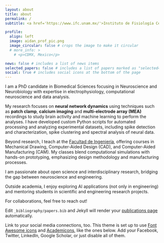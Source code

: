 ```yaml
---
layout: about
title: about
permalink: /
subtitle: <a href='https://www.ifc.unam.mx/'>Instituto de Fisiología Celular</a> * <a href='https://www.unam.mx/'>Universidad Nacional Autónoma de México</a>

profile:
  align: left
  image: aidan_prof_pic.png
  image_circular: false # crops the image to make it circular
  # more_info: >
    # <p>CDMX, Mexico</p>

news: false # includes a list of news items
selected_papers: false # includes a list of papers marked as "selected={true}"
social: true # includes social icons at the bottom of the page
---
```


I am a PhD candidate in Biomedical Sciences focusing in Neuroscience and Neurobiology with expertise in electrophysiology, computational neuroscience and data analysis. 

My research focuses on **neural network dynamics** using techniques such as **patch clamp**, **calcium imaging** and **multi-electrode array (MEA)** recordings to study brain activity and machine learning to perform the analyses. I have developed custom Python scripts for automated processing and analyzing experimental datasets, including spike detection and characterization, spike clustering and spectral analysis of neural data.

Beyond research, I teach at the <a href='https://www.ingenieria.unam.mx/'>Facultad de Ingeniería</a>, offering courses in Mechanical Drawing, Computer-Aided Design (CAD), and Computer-Aided Manufacturing (CAM). My classes blend computational simulations with hands-on prototyping, emphasizing design methodology and manufacturing processes.

I am passionate about open science and interdisciplinary research, bridging the gap between neuroscience and engineering.

Outside academia, I enjoy exploring AI applications (not only in engineering) and mentoring students in scientific and engineering research projects.

For collaborations, feel free to reach out!

Edit `_bibliography/papers.bib` and Jekyll will render your [publications page](/al-folio/publications/) automatically.

Link to your social media connections, too. This theme is set up to use [Font Awesome icons](https://fontawesome.com/) and [Academicons](https://jpswalsh.github.io/academicons/), like the ones below. Add your Facebook, Twitter, LinkedIn, Google Scholar, or just disable all of them.
